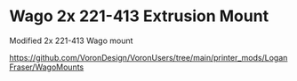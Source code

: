 # Wago 2x 221-413 Extrusion Mount

Modified 2x 221-413 Wago mount

https://github.com/VoronDesign/VoronUsers/tree/main/printer_mods/LoganFraser/WagoMounts
